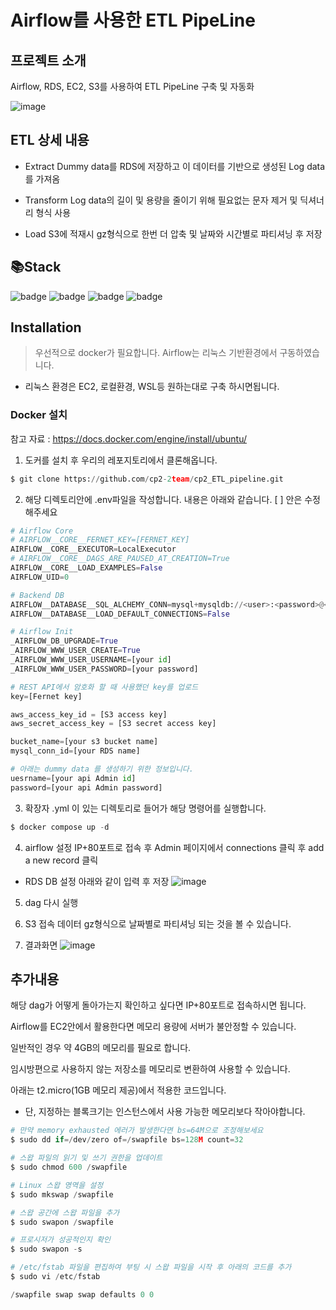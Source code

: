 # Airflow를 사용한 ETL PipeLine


## 프로젝트 소개
Airflow, RDS, EC2, S3를 사용하여 ETL PipeLine 구축 및 자동화

![image](https://user-images.githubusercontent.com/109950265/221753888-f9b47e1d-f3fe-4b10-aa3c-4790297c6af0.png)


## ETL 상세 내용

* Extract 
Dummy data를 RDS에 저장하고 이 데이터를 기반으로 생성된 Log data를 가져옴

* Transform 
Log data의 길이 및 용량을 줄이기 위해 필요없는 문자 제거 및 딕셔너리 형식 사용

* Load
S3에 적재시 gz형식으로 한번 더 압축 및 날짜와 시간별로 파티셔닝 후 저장


## 📚Stack

![badge](https://img.shields.io/badge/AmazonRDS-527FFF?style=flat-square&logo=AmazonRDS&logoColor=white)
![badge](https://img.shields.io/badge/AmazonS3-009639?style=flat-square&logo=AmazonS3&logoColor=white)
![badge](https://img.shields.io/badge/AmazonEC2-990099?style=flat-square&logo=AmazonEC2&logoColor=white)
![badge](https://img.shields.io/badge/Airflow-FF9900?style=flat-square&logo=apache-airflow&logoColor=white)



## Installation
> 우선적으로 docker가 필요합니다. Airflow는 리눅스 기반환경에서 구동하였습니다. 

* 리눅스 환경은 EC2, 로컬환경, WSL등 원하는대로 구축 하시면됩니다.


### Docker 설치 
참고 자료 : https://docs.docker.com/engine/install/ubuntu/  


1. 도커를 설치 후 우리의 레포지토리에서 클론해옵니다.
```python
$ git clone https://github.com/cp2-2team/cp2_ETL_pipeline.git
```


2. 해당 디렉토리안에 .env파일을 작성합니다. 내용은 아래와 같습니다. [ ] 안은 수정해주세요  
```python
# Airflow Core
# AIRFLOW__CORE__FERNET_KEY=[FERNET_KEY]
AIRFLOW__CORE__EXECUTOR=LocalExecutor
# AIRFLOW__CORE__DAGS_ARE_PAUSED_AT_CREATION=True
AIRFLOW__CORE__LOAD_EXAMPLES=False
AIRFLOW_UID=0

# Backend DB
AIRFLOW__DATABASE__SQL_ALCHEMY_CONN=mysql+mysqldb://<user>:<password>@<host>[:<port>]/<dbname>
AIRFLOW__DATABASE__LOAD_DEFAULT_CONNECTIONS=False

# Airflow Init
_AIRFLOW_DB_UPGRADE=True
_AIRFLOW_WWW_USER_CREATE=True
_AIRFLOW_WWW_USER_USERNAME=[your id]
_AIRFLOW_WWW_USER_PASSWORD=[your password]

# REST API에서 암호화 할 때 사용했던 key를 업로드
key=[Fernet key]

aws_access_key_id = [S3 access key]
aws_secret_access_key = [S3 secret access key]

bucket_name=[your s3 bucket name]
mysql_conn_id=[your RDS name]

# 아래는 dummy data 를 생성하기 위한 정보입니다. 
uesrname=[your api Admin id]
password=[your api Admin password]
```


3. 확장자 .yml 이 있는 디렉토리로 들어가 해당 명령어를 실행합니다.  
```python
$ docker compose up -d
```

4. airflow 설정
IP+80포트로 접속 후 Admin 페이지에서 connections 클릭 후 add a new record 클릭

* RDS DB 설정 
아래와 같이 입력 후 저장
![image](https://user-images.githubusercontent.com/109950265/219989632-f68ee40f-00a0-489c-bda5-7a4cb58d1176.png)


5. dag 다시 실행


6. S3 접속 
데이터 gz형식으로 날짜별로 파티셔닝 되는 것을 볼 수 있습니다.  


7. 결과화면
![image](https://user-images.githubusercontent.com/109950265/222493919-16121577-0c66-43dc-81ee-f62e1502cd67.png)


## 추가내용
해당 dag가 어떻게 돌아가는지 확인하고 싶다면 IP+80포트로 접속하시면 됩니다.

Airflow를 EC2안에서 활용한다면 메모리 용량에 서버가 불안정할 수 있습니다. 

일반적인 경우 약 4GB의 메모리를 필요로 합니다.

임시방편으로 사용하지 않는 저장소를 메모리로 변환하여 사용할 수 있습니다.

아래는 t2.micro(1GB 메모리 제공)에서 적용한 코드입니다.   

* 단, 지정하는 블록크기는 인스턴스에서 사용 가능한 메모리보다 작아야합니다.

```python
# 만약 memory exhausted 에러가 발생한다면 bs=64M으로 조정해보세요
$ sudo dd if=/dev/zero of=/swapfile bs=128M count=32

# 스왑 파일의 읽기 및 쓰기 권한을 업데이트
$ sudo chmod 600 /swapfile

# Linux 스왑 영역을 설정
$ sudo mkswap /swapfile

# 스왑 공간에 스왑 파일을 추가
$ sudo swapon /swapfile

# 프로시저가 성공적인지 확인
$ sudo swapon -s

# /etc/fstab 파일을 편집하여 부팅 시 스왑 파일을 시작 후 아래의 코드를 추가
$ sudo vi /etc/fstab

/swapfile swap swap defaults 0 0
```
